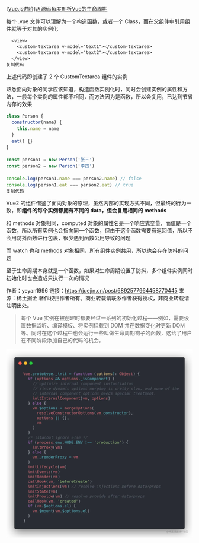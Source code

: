  [[Vue.js进阶\]从源码角度剖析Vue的生命周期](https://juejin.cn/post/6844903821462749191#heading-5)

每个 .vue 文件可以理解为一个构造函数，或者一个 Class，而在父组件中引用组件就等于对其的实例化

```vue
  <view>
    <custom-textarea v-model="text1"></custom-textarea>
    <custom-textarea v-model="text2"></custom-textarea>
  </view>
复制代码
```

上述代码即创建了 2 个 CustomTextarea 组件的实例

熟悉面向对象的同学应该知道，构造函数实例化时，同时会创建实例的属性和方法，一般每个实例的属性都不相同，而方法因为是函数，所以会复用，已达到节省内存的效果

```javascript
class Person {
  constructor(name) {
    this.name = name
  }
  eat() {}
}

const person1 = new Person('张三')
const person2 = new Person('李四')

console.log(person1.name === person2.name) // false
console.log(person1.eat === person2.eat) // true
复制代码
```

Vue2  的组件借鉴了面向对象的原理，虽然内部的实现方式不同，但最终的行为一致，即**组件的每个实例都拥有不同的 data，但会复用相同的 methods**

和 methods 对象相同，computed 对象的属性名是一个响应式变量，而值是一个函数，所以所有实例也会指向同一个函数，但由于这个函数需要有返回值，所以不会用防抖函数进行包裹，很少遇到函数公用导致的问题

而 watch 也和 methods 对象相同，所有组件实例共用，所以也会存在防抖的问题

至于生命周期本身就是一个函数，如果对生命周期设置了防抖，多个组件实例同时初始化时也会造成只执行一次的情况


作者：yeyan1996
链接：https://juejin.cn/post/6892577964458770445
来源：稀土掘金
著作权归作者所有。商业转载请联系作者获得授权，非商业转载请注明出处。

> 每个 Vue 实例在被创建时都要经过一系列的初始化过程——例如，需要设置数据监听、编译模板、将实例挂载到 DOM 并在数据变化时更新 DOM 等。同时在这个过程中也会运行一些叫做生命周期钩子的函数，这给了用户在不同阶段添加自己的代码的机会。

![img](media/16a0f60d4c25fc9dtplv-t2oaga2asx-watermark.awebp)

